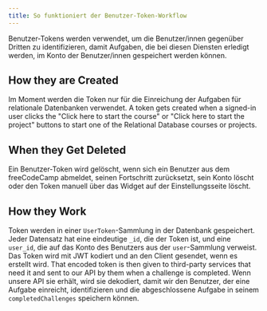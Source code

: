 ```yaml
---
title: So funktioniert der Benutzer-Token-Workflow
---
```


Benutzer-Tokens werden verwendet, um die Benutzer/innen gegenüber Dritten zu identifizieren, damit Aufgaben, die bei diesen Diensten erledigt werden, im Konto der Benutzer/innen gespeichert werden können.

## How they are Created

Im Moment werden die Token nur für die Einreichung der Aufgaben für relationale Datenbanken verwendet. A token gets created when a signed-in user clicks the "Click here to start the course" or "Click here to start the project" buttons to start one of the Relational Database courses or projects.

## When they Get Deleted

Ein Benutzer-Token wird gelöscht, wenn sich ein Benutzer aus dem freeCodeCamp abmeldet, seinen Fortschritt zurücksetzt, sein Konto löscht oder den Token manuell über das Widget auf der Einstellungsseite löscht.

## How they Work

Token werden in einer `UserToken`-Sammlung in der Datenbank gespeichert. Jeder Datensatz hat eine eindeutige `_id`, die der Token ist, und eine `user_id`, die auf das Konto des Benutzers aus der `user`-Sammlung verweist. Das Token wird mit JWT kodiert und an den Client gesendet, wenn es erstellt wird. That encoded token is then given to third-party services that need it and sent to our API by them when a challenge is completed. Wenn unsere API sie erhält, wird sie dekodiert, damit wir den Benutzer, der eine Aufgabe einreicht, identifizieren und die abgeschlossene Aufgabe in seinem `completedChallenges` speichern können.
